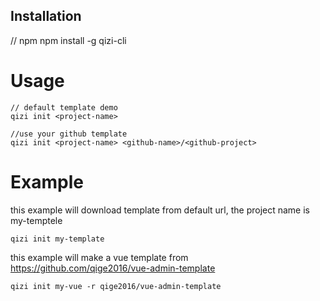 ## Installation

// npm
npm install -g qizi-cli

# Usage

	// default template demo
	qizi init <project-name>

	//use your github template
	qizi init <project-name> <github-name>/<github-project>

# Example

this example will download template from default url, the project name is my-temptele

	qizi init my-template

this example will make a vue template from https://github.com/qige2016/vue-admin-template

	qizi init my-vue -r qige2016/vue-admin-template